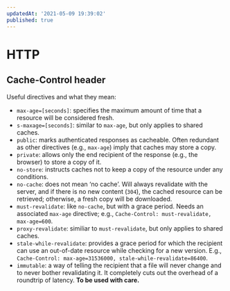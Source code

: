 ```yaml
---
updatedAt: '2021-05-09 19:39:02'
published: true
---
```


# HTTP

## Cache-Control header

Useful directives and what they mean:

- `max-age=[seconds]`: specifies the maximum amount of time that a resource will be considered fresh.
- `s-maxage=[seconds]`: similar to `max-age`, but only applies to shared caches.
- `public`: marks authenticated responses as cacheable. Often redundant as other directives (e.g., `max-age`) imply that caches may store a copy.
- `private`: allows only the end recipient of the response (e.g., the browser) to store a copy of it.
- `no-store`: instructs caches not to keep a copy of the resource under any conditions.
- `no-cache`: does not mean ‘no cache’. Will always revalidate with the server, and if there is no new content (`304`), the cached resource can be retrieved; otherwise, a fresh copy will be downloaded.
- `must-revalidate`: like `no-cache`, but with a grace period. Needs an associated `max-age` directive; e.g., `Cache-Control: must-revalidate, max-age=600`.
- `proxy-revalidate`: similiar to `must-revalidate`, but only applies to shared caches.
- `stale-while-revalidate`: provides a grace period for which the recipient can use an out-of-date resource while checking for a new version. E.g., `Cache-Control: max-age=31536000, stale-while-revalidate=86400`.
- `immutable`: a way of telling the recipient that a file will never change and to never bother revalidating it. It completely cuts out the overhead of a roundtrip of latency. **To be used with care.**
